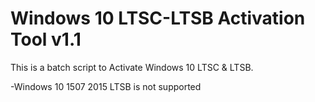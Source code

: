 # Windows 10 LTSC-LTSB Activation Tool v1.1
This is a batch script to Activate Windows 10 LTSC & LTSB.

-Windows 10 1507 2015 LTSB is not supported
